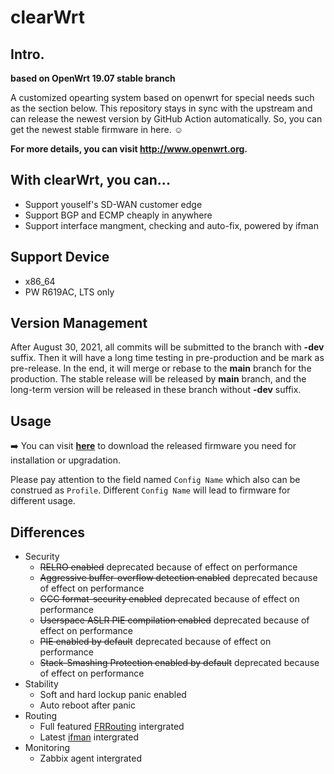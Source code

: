 # clearWrt

## Intro. 

**based on OpenWrt 19.07 stable branch**

A customized opearting system based on openwrt for special needs such as the section below. This repository stays in sync with the upstream and can release the newest version by GitHub Action automatically. So, you can get the newest stable firmware in here. :relaxed:

**For more details, you can visit http://www.openwrt.org.**

## With clearWrt, you can...
* Support youself's SD-WAN customer edge
* Support BGP and ECMP cheaply in anywhere
* Support interface mangment, checking and auto-fix, powered by ifman
## Support Device

* x86_64
* PW R619AC, LTS only

## Version Management

After August 30, 2021, all commits will be submitted to the branch with **-dev** suffix. Then it will have a long time testing in pre-production and be mark as pre-release. In the end, it will merge or rebase to the **main** branch for the production. The stable release will be released by **main** branch, and the long-term version will be released in these branch without **-dev** suffix. 

## Usage

:arrow_right: You can visit **[here](https://github.com/XUEGAONET/clearWrt/releases)** to download the released firmware you need for installation or upgradation.

Please pay attention to the field named `Config Name` which also can be construed as `Profile`. Different `Config Name` will lead to firmware for different usage.

## Differences

* Security
  * ~~RELRO enabled~~ deprecated because of effect on performance
  * ~~Aggressive buffer-overflow detection enabled~~ deprecated because of effect on performance
  * ~~GCC format-security enabled~~ deprecated because of effect on performance
  * ~~Userspace ASLR PIE compilation enabled~~ deprecated because of effect on performance
  * ~~PIE enabled by default~~ deprecated because of effect on performance
  * ~~Stack-Smashing Protection enabled by default~~ deprecated because of effect on performance
* Stability
  * Soft and hard lockup panic enabled
  * Auto reboot after panic
* Routing
  * Full featured [FRRouting](https://frrouting.org/) intergrated
  * Latest [ifman](https://github.com/XUEGAONET/ifman) intergrated
* Monitoring
  * Zabbix agent intergrated
